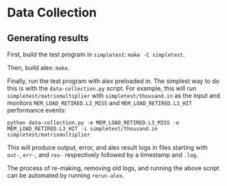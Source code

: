 # Data Collection

## Generating results

First, build the test program in `simpletest`: `make -C simpletest`.

Then, build alex: `make`.

Finally, run the test program with alex preloaded in. The simplest way to do this is with the `data-collection.py` script. For example, this will run `simpletest/matrixmultiplier` with `simpletest/thousand.in` as the input and monitors `MEM_LOAD_RETIRED.L3_MISS` and `MEM_LOAD_RETIRED.L3_HIT` performance events:

```
python data-collection.py -e MEM_LOAD_RETIRED.L3_MISS -e MEM_LOAD_RETIRED.L3_HIT -i simpletest/thousand.in simpletest/matrixmultiplier
```

This will produce output, error, and alex result logs in files starting with `out-`, `err-`, and `res-` respectively followed by a timestamp and `.log`.

The process of re-making, removing old logs, and running the above script can be automated by running `rerun-alex`.